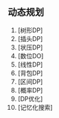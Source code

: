 ## 动态规划
1.  [树形DP]
2.  [插头DP]
3.  [状压DP]
4.  [数位DO]
5.  [线性DP]
6.  [背包DP]
7.  [区间DP]
8.  [概率DP]
9.  [DP优化]
10. [记忆化搜索]